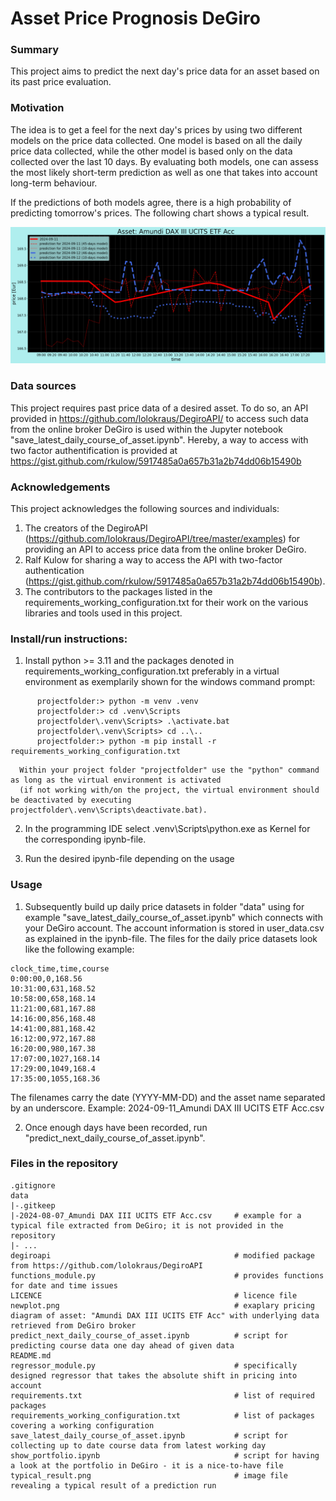 # Asset Price Prognosis DeGiro

### Summary
This project aims to predict the next day's price data for an asset based on its past price evaluation.

### Motivation
The idea is to get a feel for the next day's prices by using two different models on the price data collected.
One model is based on all the daily price data collected, while the other model is based only on the data collected over the last 10 days.
By evaluating both models, one can assess the most likely short-term prediction as well as one that takes into account long-term behaviour.

If the predictions of both models agree, there is a high probability of predicting tomorrow's prices.
The following chart shows a typical result.

![alt text](typical_result.png)

### Data sources 
This project requires past price data of a desired asset.
To do so, an API provided in
https://github.com/lolokraus/DegiroAPI/
to access such data from the online broker DeGiro is used within the Jupyter notebook "save_latest_daily_course_of_asset.ipynb".
Hereby, a way to access with two factor authentification is provided at
https://gist.github.com/rkulow/5917485a0a657b31a2b74dd06b15490b

### Acknowledgements
This project acknowledges the following sources and individuals:

1. The creators of the DegiroAPI (https://github.com/lolokraus/DegiroAPI/tree/master/examples) for providing an API to access price data from the online broker DeGiro.
2. Ralf Kulow for sharing a way to access the API with two-factor authentication (https://gist.github.com/rkulow/5917485a0a657b31a2b74dd06b15490b).
3. The contributors to the packages listed in the requirements_working_configuration.txt for their work on the various libraries and tools used in this project.

### Install/run instructions:
1. Install python >= 3.11 and the packages denoted in requirements_working_configuration.txt preferably in a virtual environment as exemplarily shown for the windows command prompt:
```
      projectfolder:> python -m venv .venv
      projectfolder:> cd .venv\Scripts
      projectfolder\.venv\Scripts> .\activate.bat
      projectfolder\.venv\Scripts> cd ..\..
      projectfolder:> python -m pip install -r requirements_working_configuration.txt
```
      Within your project folder "projectfolder" use the "python" command as long as the virtual environment is activated
      (if not working with/on the project, the virtual environment should be deactivated by executing projectfolder\.venv\Scripts\deactivate.bat).

2. In the programming IDE select .venv\Scripts\python.exe as Kernel for the corresponding ipynb-file.

3. Run the desired ipynb-file depending on the usage

### Usage

1. Subsequently build up daily price datasets in folder "data" using for example "save_latest_daily_course_of_asset.ipynb" which connects with your DeGiro account. The account information is stored in user_data.csv as explained in the ipynb-file.
The files for the daily price datasets look like the following example:
<!-- language: lang-none -->
    clock_time,time,course
    0:00:00,0,168.56
    10:31:00,631,168.52
    10:58:00,658,168.14
    11:21:00,681,167.88
    14:16:00,856,168.48
    14:41:00,881,168.42
    16:12:00,972,167.88
    16:20:00,980,167.38
    17:07:00,1027,168.14
    17:29:00,1049,168.4
    17:35:00,1055,168.36
The filenames carry the date (YYYY-MM-DD) and the asset name separated by an underscore.
Example: 2024-09-11_Amundi DAX III UCITS ETF Acc.csv

2. Once enough days have been recorded, run "predict_next_daily_course_of_asset.ipynb".


### Files in the repository
```
.gitignore
data
|-.gitkeep
|-2024-08-07_Amundi DAX III UCITS ETF Acc.csv     # example for a typical file extracted from DeGiro; it is not provided in the repository
|- ...
degiroapi                                         # modified package from https://github.com/lolokraus/DegiroAPI
functions_module.py                               # provides functions for date and time issues
LICENCE                                           # licence file
newplot.png                                       # exaplary pricing diagram of asset: "Amundi DAX III UCITS ETF Acc" with underlying data retrieved from DeGiro broker
predict_next_daily_course_of_asset.ipynb          # script for predicting course data one day ahead of given data
README.md
regressor_module.py                               # specifically designed regressor that takes the absolute shift in pricing into account
requirements.txt                                  # list of required packages
requirements_working_configuration.txt            # list of packages covering a working configuration
save_latest_daily_course_of_asset.ipynb           # script for collecting up to date course data from latest working day
show_portfolio.ipynb                              # script for having a look at the portfolio in DeGiro - it is a nice-to-have file
typical_result.png                                # image file revealing a typical result of a prediction run
```
